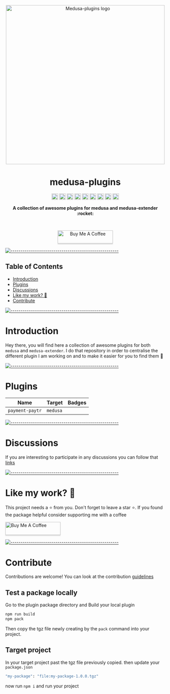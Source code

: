 <p align="center">
  <img src="https://github.com/adrien2p/medusa-plugins/blob/assets/assets/medua-plugins-logo.png?raw=true" alt="Medusa-plugins logo" width="500" height="auto" />
</p>
<h1 align="center">medusa-plugins</h1>

<p align="center">
<a href="https://github.com/adrien2p/medusa-extender/graphs/contributors"><img alt="Contributors" src="https://img.shields.io/github/contributors/adrien2p/medusa-extender.svg" height="20"/></a>
<a href="https://github.com/adrien2p/awesome-medusajs"><img alt="Awesome medusajs" src="https://awesome.re/badge.svg" height="20"/></a>
<a href="https://discord.gg/xpCwq3Kfn8"><img alt="Discord" src="https://img.shields.io/badge/chat-on%20discord-7289DA.svg" height="20"/></a>
<a href="https://github.com/adrien2p/medusa-plugins/commits/main"><img alt="Activity" src="https://img.shields.io/github/commit-activity/m/adrien2p/medusa-plugins?style=flat" height="20"/></a>
<a href="https://github.com/adrien2p/medusa-plugins/issues"><img alt="Issues" src="https://img.shields.io/github/issues/adrien2p/medusa-extender?style=flat" height="20"/></a>
<a href="https://github.com/adrien2p/medusa-plugins/blob/main/LICENSE"><img alt="Licence" src="https://img.shields.io/github/license/adrien2p/medusa-plugins?style=flat" height="20"/></a>
<a href="https://github.com/adrien2p/medusa-plugins/blob/main/CONTRIBUTING.md"><img alt="Contributing" src="https://img.shields.io/badge/PRs-welcome-brightgreen.svg?style=flat" height="20"/></a>
<a href="https://github.com/adrien2p/medusa-plugins/actions/workflows/action.yml"><img alt="Test pipeline status" src="https://github.com/adrien2p/medusa-plugins/actions/workflows/action.yml/badge.svg" height="20"/></a>
<a href="https://github.com/adrien2p/medusa-plugins/actions/workflows/codeql-analysis.yml"><img alt="CodeQL security analysis status" src="https://github.com/adrien2p/medusa-plugins/actions/workflows/codeql-analysis.yml/badge.svg" height="20"/></a>
	</p>

<p align="center">
  <b>A collection of awesome plugins for medusa and medusa-extender :rocket:</b></br>
</p>

<br />


<p align="center">
    <a href="https://www.buymeacoffee.com/adriendeperetti" target="_blank"><img src="https://www.buymeacoffee.com/assets/img/custom_images/orange_img.png" alt="Buy Me A Coffee" style="height: 41px !important;width: 174px !important;box-shadow: 0px 3px 2px 0px rgba(190, 190, 190, 0.5) !important;-webkit-box-shadow: 0px 3px 2px 0px rgba(190, 190, 190, 0.5) !important;" ></a>
</p>


[![-----------------------------------------------------](https://raw.githubusercontent.com/andreasbm/readme/master/assets/lines/cloudy.png)](#table-of-contents)

## Table of Contents

* [Introduction](#introduction)
* [Plugins](#plugins)
* [Discussions](#discussions)
* [Like my work? :heartbeat:](#like-my-work-heartbeat)
* [Contribute](#contribute)

[![-----------------------------------------------------](https://raw.githubusercontent.com/andreasbm/readme/master/assets/lines/cloudy.png)](#introduction)

# Introduction

Hey there, you will find here a collection of awesome plugins for both `medusa` and `medusa-extender`.
I do that repository in order to centralise the different plugin I am working on and to 
make it easier for you to find them :rocket:

[![-----------------------------------------------------](https://raw.githubusercontent.com/andreasbm/readme/master/assets/lines/cloudy.png)](#plugins)

# Plugins

| Name                      | Target        | Badges                                       |
|---------------------------|---------------|----------------------------------------------|
| `payment-paytr`           | `medusa`      |                                              |

[![-----------------------------------------------------](https://raw.githubusercontent.com/andreasbm/readme/master/assets/lines/cloudy.png)](#discussions)

# Discussions

If you are interesting to participate in any discussions you can follow that [links](https://github.com/adrien2p/medusa-extender/discussions)

[![-----------------------------------------------------](https://raw.githubusercontent.com/andreasbm/readme/master/assets/lines/cloudy.png)](#like-my-work-heartbeat)

# Like my work? :heartbeat:

This project needs a :star: from you. Don't forget to leave a star :star:.
If you found the package helpful consider supporting me with a coffee

<a href="https://www.buymeacoffee.com/adriendeperetti" target="_blank"><img src="https://www.buymeacoffee.com/assets/img/custom_images/orange_img.png" alt="Buy Me A Coffee" style="height: 41px !important;width: 174px !important;box-shadow: 0px 3px 2px 0px rgba(190, 190, 190, 0.5) !important;-webkit-box-shadow: 0px 3px 2px 0px rgba(190, 190, 190, 0.5) !important;" ></a>

[![-----------------------------------------------------](https://raw.githubusercontent.com/andreasbm/readme/master/assets/lines/cloudy.png)](#contribute)

# Contribute

Contributions are welcome! You can look at the contribution [guidelines](./CONTRIBUTING.md)

## Test a package locally

Go to the plugin package directory and Build your local plugin

```bash
npm run build
npm pack
```

Then copy the tgz file newly creating by the `pack` command into your project.

## Target project

In your target project past the tgz file previously copied.
then update your `package.json`

```bash
"my-package": "file:my-package-1.0.0.tgz"
```

now run `npm i` and run your project